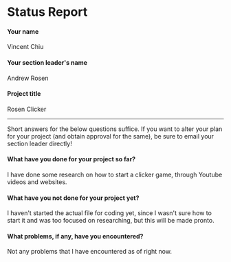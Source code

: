 # Status Report

#### Your name

Vincent Chiu

#### Your section leader's name

Andrew Rosen

#### Project title

Rosen Clicker

***

Short answers for the below questions suffice. If you want to alter your plan for your project (and obtain approval for the same), be sure to email your section leader directly!

#### What have you done for your project so far?

I have done some research on how to start a clicker game, through Youtube videos and websites.

#### What have you not done for your project yet?

I haven't started the actual file for coding yet, since I wasn't sure how to start it and was too focused on researching, but this will be made pronto.

#### What problems, if any, have you encountered?

Not any problems that I have encountered as of right now.
